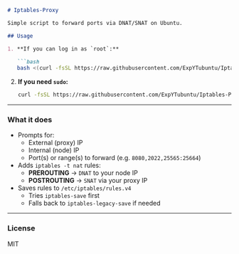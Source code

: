 ```markdown
# Iptables‑Proxy

Simple script to forward ports via DNAT/SNAT on Ubuntu.

## Usage

1. **If you can log in as `root`:**

   ```bash
   bash <(curl -fsSL https://raw.githubusercontent.com/ExpYTubuntu/Iptables-Proxy/main/proxy.sh)
   ```

2. **If you need `sudo`:**

   ```bash
   curl -fsSL https://raw.githubusercontent.com/ExpYTubuntu/Iptables-Proxy/main/proxy.sh | sudo bash
   ```

---

### What it does

- Prompts for:
  - External (proxy) IP
  - Internal (node) IP
  - Port(s) or range(s) to forward (e.g. `8080,2022,25565:25664`)
- Adds `iptables -t nat` rules:
  - **PREROUTING** → `DNAT` to your node IP
  - **POSTROUTING** → `SNAT` via your proxy IP
- Saves rules to `/etc/iptables/rules.v4`
  - Tries `iptables-save` first
  - Falls back to `iptables-legacy-save` if needed

---

### License

MIT  
```